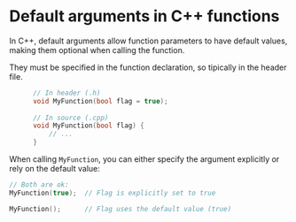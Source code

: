 # Default arguments in C++ functions

In C++, default arguments allow function parameters to have default values, making them optional when calling the function.

They must be specified in the function declaration, so tipically in the header file.

```cpp
	  // In header (.h)
	  void MyFunction(bool flag = true);
	  
	  // In source (.cpp)
	  void MyFunction(bool flag) {
	      // ...
	  }
```

When calling `MyFunction`, you can either specify the argument explicitly or rely on the default value:

```cpp
// Both are ok:
MyFunction(true);  // Flag is explicitly set to true

MyFunction();      // Flag uses the default value (true)
```
